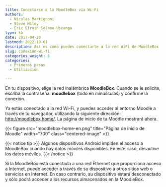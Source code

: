 ```yaml
---
title: Conectarse a la MoodleBox vía Wi-Fi
authors:
  - Nicolas Martignoni
  - Steve Miley
  - Eric Efrain Solano-Uscanga
type: kb
date: 2017-04-20
lastmod: 2022-10-01
description: Así es como puedes conectarte a la red WiFi de MoodleBox
slug: conexión-wi-fi
categories_weight: 5
categories:
  - Primeros pasos
  - Utilización

---
```

En tu dispositivo, elige la red inalámbrica __MoodleBox__. Cuando se le solicite, escriba la contraseña: __moodlebox__ (todo en minúsculas) y confirme la conexión.

Ya estás conectado a la red Wi-Fi, y puedes acceder al entorno Moodle a través de tu navegador, utilizando la siguiente dirección: http://moodlebox.home/. La página de inicio de tu Moodle mostrará ahora.

{{< figure src="moodlebox-home-en.png" title="Página de inicio de Moodle" width="700" class="centered-image" >}}

{{< notice tip >}}
Algunos dispositivos Android impiden el acceso a MoodleBox cuando hay datos móviles disponibles. En este caso, desactive los datos móviles.
{{< /notice >}}

Si la MoodleBox está conectada a una red Ethernet que proporciona acceso a Internet, puede acceder a través de su dispositivo a otros sitios web o servicios en Internet. En caso contrario, su dispositivo estará desconectado y sólo podrá acceder a los recursos almacenados en la MoodleBox.
